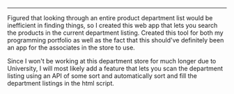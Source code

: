 -----------------------------
Figured that looking through an entire product department list would be inefficient in finding things, so I created this web app that lets you search the products in the current department listing. 
Created this tool for both my programming portfolio as well as the fact that this should've definitely been an app for the associates in the store to use.

Since I won't be working at this department store for much longer due to University, I will most likely add a feature that lets you scan the department listing using an API of some sort and 
automatically sort and fill the department listings in the html script.
